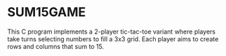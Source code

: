 # SUM15GAME
 This C program implements a 2-player tic-tac-toe variant where players take turns selecting numbers to fill a 3x3 grid. Each player aims to create rows and columns that sum to 15. 
